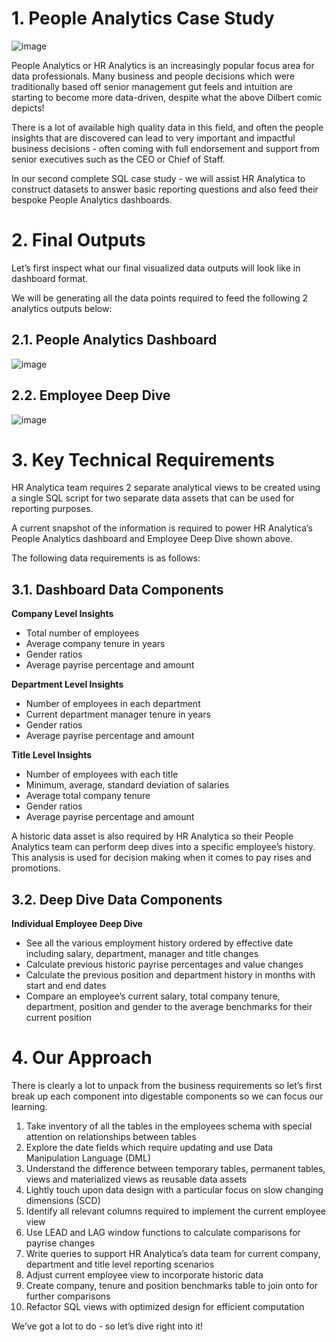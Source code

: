 # 1. People Analytics Case Study

![image](https://github.com/djeong95/SQL_learning/assets/102641321/17458dd4-793f-45fd-b9cf-dd33cd8454cb)

People Analytics or HR Analytics is an increasingly popular focus area for data professionals. Many business and people decisions which were traditionally based off senior management gut feels and intuition are starting to become more data-driven, despite what the above Dilbert comic depicts!

There is a lot of available high quality data in this field, and often the people insights that are discovered can lead to very important and impactful business decisions - often coming with full endorsement and support from senior executives such as the CEO or Chief of Staff.

In our second complete SQL case study - we will assist HR Analytica to construct datasets to answer basic reporting questions and also feed their bespoke People Analytics dashboards.

# 2. Final Outputs
Let’s first inspect what our final visualized data outputs will look like in dashboard format.

We will be generating all the data points required to feed the following 2 analytics outputs below:

## 2.1. People Analytics Dashboard

![image](https://github.com/djeong95/SQL_learning/assets/102641321/951bfca6-82e6-4897-9b46-a03dfb547296)

## 2.2. Employee Deep Dive

![image](https://github.com/djeong95/SQL_learning/assets/102641321/bab6233f-95f9-486f-bcf5-6e8ee1f8c9ea)

# 3. Key Technical Requirements

HR Analytica team requires 2 separate analytical views to be created using a single SQL script for two separate data assets that can be used for reporting purposes.

A current snapshot of the information is required to power HR Analytica’s People Analytics dashboard and Employee Deep Dive shown above.

The following data requirements is as follows:

## 3.1. Dashboard Data Components


**Company Level Insights**

- Total number of employees
- Average company tenure in years
- Gender ratios
- Average payrise percentage and amount

**Department Level Insights**

- Number of employees in each department
- Current department manager tenure in years
- Gender ratios
- Average payrise percentage and amount

**Title Level Insights**

- Number of employees with each title
- Minimum, average, standard deviation of salaries
- Average total company tenure
- Gender ratios
- Average payrise percentage and amount

A historic data asset is also required by HR Analytica so their People Analytics team can perform deep dives into a specific employee’s history. This analysis is used for decision making when it comes to pay rises and promotions.

## 3.2. Deep Dive Data Components

**Individual Employee Deep Dive**

- See all the various employment history ordered by effective date including salary, department, manager and title changes
- Calculate previous historic payrise percentages and value changes
- Calculate the previous position and department history in months with start and end dates
- Compare an employee’s current salary, total company tenure, department, position and gender to the average benchmarks for their current position

# 4. Our Approach

There is clearly a lot to unpack from the business requirements so let’s first break up each component into digestable components so we can focus our learning.

1. Take inventory of all the tables in the employees schema with special attention on relationships between tables
1. Explore the date fields which require updating and use Data Manipulation Language (DML)
1. Understand the difference between temporary tables, permanent tables, views and materialized views as reusable data assets
1. Lightly touch upon data design with a particular focus on slow changing dimensions (SCD)
1. Identify all relevant columns required to implement the current employee view
1. Use LEAD and LAG window functions to calculate comparisons for payrise changes
1. Write queries to support HR Analytica’s data team for current company, department and title level reporting scenarios
1. Adjust current employee view to incorporate historic data
1. Create company, tenure and position benchmarks table to join onto for further comparisons
1. Refactor SQL views with optimized design for efficient computation

We’ve got a lot to do - so let’s dive right into it!


